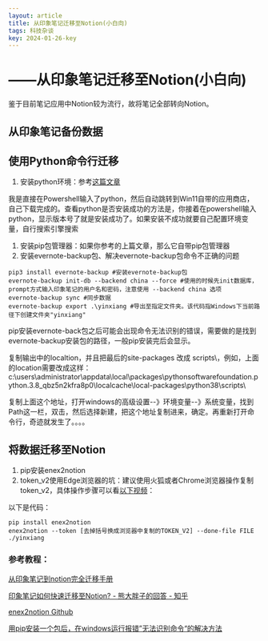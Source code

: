 ```yaml
---
layout: article
title: 从印象笔记迁移至Notion(小白向)
tags: 科技杂谈
key: 2024-01-26-key
---
```


# ——从印象笔记迁移至Notion(小白向)
鉴于目前笔记应用中Notion较为流行，故将笔记全部转向Notion。
<!--more-->
## **从印象笔记备份数据**

## 使用Python命令行迁移

1. 安装python环境：参考[这篇文章](https://zhuanlan.zhihu.com/p/344887837)

我是直接在Powershell输入了python，然后自动跳转到Win11自带的应用商店，自己下载完成的。查看python是否安装成功的方法是，你接着在powershell输入python，显示版本号了就是安装成功了。如果安装不成功就要自己配置环境变量，自行搜索引擎搜索

1. 安装pip包管理器：如果你参考的上篇文章，那么它自带pip包管理器
2. 安装evernote-backup包、解决evernote-backup包命令不正确的问题

```
pip3 install evernote-backup #安装evernote-backup包
evernote-backup init-db --backend china --force #使用的时候先init数据库，prompt方式输入印象笔记的用户名和密码，注意使用 --backend china 选项
evernote-backup sync #同步数据
evernote-backup export .\yinxiang #导出至指定文件夹。该代码指Windows下当前路径下创建文件夹"yinxiang"
```

pip安装evernote-back包之后可能会出现命令无法识别的错误，需要做的是找到evernote-backup安装包的路径，一般pip安装完后会显示。

复制输出中的localtion，并且把最后的site-packages 改成 scripts\\，例如，上面的location需要改成这样：c:\\users\\administrator\\appdata\\local\\packages\\pythonsoftwarefoundation.python.3.8\_qbz5n2kfra8p0\\localcache\\local-packages\\python38\\scripts\\

复制上面这个地址，打开windows的高级设置--》环境变量--》系统变量，找到Path这一栏，双击，然后选择新建，把这个地址复制进来，确定。再重新打开命令行，奇迹就发生了。。。。

## **将数据迁移至Notion**

1. pip安装enex2notion
2. token\_v2使用Edge浏览器的坑：建议使用火狐或者Chrome浏览器操作复制token\_v2，具体操作步骤可以看[以下视频](https://www.notion.so/Find-Your-Notion-Token-5f57951434c1414d84ac72f88226eede?pvs=21)：

以下是代码：

```
pip install enex2notion
enex2notion --token [去掉括号换成浏览器中复制的TOKEN_V2] --done-file FILE ./yinxiang
```

### **参考教程：**

[从印象笔记到notion完全迁移手册](https://zhuanlan.zhihu.com/p/601770478)

[印象笔记如何快速迁移至Notion? - 熊大胖子的回答 - 知乎](https://www.zhihu.com/question/500635352/answer/2397621605)

[enex2notion Github](https://github.com/vzhd1701/enex2notion)

[用pip安装一个包后，在windows运行报错”无法识别命令“的解决方法](https://blog.csdn.net/ouwei2021/article/details/120329811)

